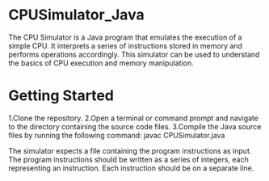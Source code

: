 # CPUSimulator_Java
The CPU Simulator is a Java program that emulates the execution of a simple CPU. It interprets a series of instructions
stored in memory and performs operations accordingly. This simulator can be used to understand the basics of CPU execution and memory manipulation.

# Getting Started
1.Clone the repository.
2.Open a terminal or command prompt and navigate to the directory containing the source code files.
3.Compile the Java source files by running the following command: javac CPUSimulator.java

The simulator expects a file containing the program instructions as input. The program instructions should be written as a series of integers, 
each representing an instruction. Each instruction should be on a separate line.
